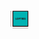 <!DOCTYPE html>
<html>
  <head>
    <title>Confetti Example</title>
    <style>
      /* Styles for the confetti animation */
      .confetti {
        position: fixed;
        width: 10px;
        height: 10px;
        background-color: #f00;
        pointer-events: none;
      }

      canvas {
        position: absolute;
        top: 0;
        left: 0;
        width: 110%;
        height: 110%;
        pointer-events: none;
      }

      .cube-container {
        position: relative;
        width: 8.33px;
        height: 8.33px;
        top: 60%;
        left: 10%;
        transform: translate(10px, 10px); /* adjust the values as needed */
      }

      .cube {
        position: absolute;
        width: 23.33px;
        height: 23.33px;
        transform-style: preserve-3d;
        animation: rotate 10s infinite linear;
        cursor: pointer;
        animation-name: spin;
        animation-duration: 34s;
        animation-iteration-count: infinite;
        animation-timing-function: linear;
      }

      .cube:hover {
        animation: spin-slow 20s infinite linear;
      }

      .cube .side {
        position: absolute;
        width: 23.33px;
        height: 23.33px;
        background-color: #00B3B3;
        border: 1px solid #260606;
        display: flex;
        justify-content: center;
        align-items: center;
        font-size: 4px;
        font-weight: bold;
        color: #260606;
        text-transform: uppercase;
        transform-style: preserve-3d;
        text-align: center;
        writing-mode: horizontal-tb;
      }

      .cube .front {
        transform: rotateY(0deg) translateZ(15px);
      }

      .cube .back {
        transform: rotateY(180deg) translateZ(15px);
      }

      .cube .right {
        transform: rotateY(-90deg) translateZ(15px);
      }

      .cube .left {
        transform: rotateY(90deg) translateZ(15px);
      }

      .cube .top {
        transform: rotateX(90deg) translateZ(15px);
      }

      .cube .bottom {
        transform: rotateX(-90deg) translateZ(15px);
      }

      @keyframes rotate {
        from {
          transform: rotateY(0deg);
        }
        to {
          transform: rotateY(360deg);
        }
      }

      @keyframes spin {
        from {
          transform: rotateX(0deg) rotateY(0deg);
        }
        to {
          transform: rotateX(360deg) rotateY(360deg);
        }
      }

      @keyframes spin-slow {
        from {
          transform: rotateX(0deg) rotateY(0deg);
        }
        to {
          transform: rotateX(360deg) rotateY(360deg);
        }
      }

      .cube .front:hover::before,
      .cube .back:hover::before,
      .cube .right:hover::before,
      .cube .left:hover::before,
      .cube .top:hover::before,
      .cube .bottom:hover::before {
        content: "";
position: absolute;
width: 100%;
height: 100%;
background-color: rgba(255, 255, 255, 0.8);
z-index: 5;
}  .cube .front:hover::before {
    content: "Front";
  }

  .cube .back:hover::before {
    content: "Back";
  }

  .cube .right:hover::before {
    content: "Right";
  }

  .cube .left:hover::before {
    content: "Left";
  }

  .cube .top:hover::before {
    content: "Top";
  }

  .cube .bottom:hover::before {
    content: "Bottom";
  }
</style>
  </head>
  <body>
    <div class="cube">
      <div class="side front">LOFTIES</div>
      <div class="side back">LOFTIES</div>
      <div class="side right">LOFTIES</div>
      <div class="side left">LOFTIES</div>
      <div class="side top">LOFTIES</div>
      <div class="side bottom">LOFTIES</div>
    <canvas id="confetti"></canvas>
    <script>const NUM_CONFETTI = 10;
const DELAY = 50;
const DIAMETER = 15;
const COLORS = ["#800000", "#800000", ];
const canvas = document.getElementById("confetti");
const context = canvas.getContext("2d");
canvas.width = window.innerWidth;
canvas.height = window.innerHeight;

function ConfettiDot(x, y, color) {
  this.x = x;
  this.y = y;
  this.color = color;
  this.colorIndex = 0;
}

function randomInt(min, max) {
  return Math.floor(Math.random() * (max - min + 1) + min);
}

function initConfetti() {
  const confetti = [];
  for (let i = 0; i < NUM_CONFETTI; i++) {
    const x = randomInt(0, canvas.width - DIAMETER);
    const y = randomInt(0, canvas.height - DIAMETER);
    const color = COLORS[0];
    confetti.push(new ConfettiDot(x, y, color));
  }
  return confetti;
}

function drawConfetti(confetti) {
  for (let i = 0; i < confetti.length; i++) {
    const dot = confetti[i];
    context.beginPath();
    context.arc(dot.x, dot.y, DIAMETER, 0, 2 * Math.PI, false);
    context.fillStyle = dot.color;
    context.fill();
  }
}

function updateConfetti(confetti) {
  for (let i = 0; i < confetti.length; i++) {
    const dot = confetti[i];
    if (dot.colorIndex < COLORS.length - 1) {
      // If the color index is less than the last index, increment it and gradually change the color
      dot.colorIndex += 1;
      const startColor = COLORS[dot.colorIndex - 1];
      const endColor = COLORS[dot.colorIndex];
      const r1 = parseInt(startColor.substr(1, 2), 16);
      const g1 = parseInt(startColor.substr(3, 2), 16);
      const b1 = parseInt(startColor.substr(5, 2), 16);
      const r2 = parseInt(endColor.substr(1, 2), 16);
      const g2 = parseInt(endColor.substr(3, 2), 16);
      const b2 = parseInt(endColor.substr(5, 2), 16);
      const r = Math.floor((r1 * (COLORS.length - dot.colorIndex) + r2 * dot.colorIndex) / COLORS.length);
      const g = Math.floor((g1 * (COLORS.length - dot.colorIndex) + g2 * dot.colorIndex) / COLORS.length);
      const b = Math.floor((b1 * (COLORS.length - dot.colorIndex) + b2 * dot.colorIndex) / COLORS.length);
      dot.color = `rgb(${r},${g},${b})`;
    }
    dot.x += randomInt(-1, 1);
    dot.y += randomInt(1, 3);
    if (dot.y > canvas.height) {
      dot.y = -DIAMETER;
      dot.x = randomInt(0, canvas.width - DIAMETER);
    }
  }
}

function animateConfetti() {
  context.clearRect(0, 0, canvas.width, canvas.height);
  drawConfetti(confetti);
  updateConfetti(confetti);
  setTimeout(animateConfetti,DELAY);
}

const confetti = initConfetti();
animateConfetti();</script>
 </body>
</html> 

